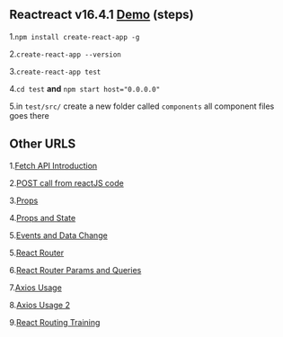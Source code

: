## Reactreact v16.4.1 [Demo](https://youtu.be/204C9yNeOYI?list=PLSyUPj8sThnE1bR187q1rb7nBsHsKlQcN) (steps)

1.`npm install create-react-app -g`

2.`create-react-app --version`

3.`create-react-app test`

4.`cd test` **and** `npm start host="0.0.0.0"`

5.in `test/src/` create a new folder called `components` all component files goes there


## Other URLS

1.[Fetch API Introduction](https://www.youtube.com/watch?v=Oive66jrwBs)

2.[POST call from reactJS code](https://stackoverflow.com/questions/38510640/how-to-make-a-rest-post-call-from-reactjs-code)

3.[Props](https://codeburst.io/a-quick-intro-to-reacts-props-children-cb3d2fce4891)

4.[Props and State](https://www.youtube.com/watch?v=qh3dYM6Keuw)

5.[Events and Data Change](https://www.youtube.com/watch?v=_D1JGNidMr4)

5.[React Router](https://www.youtube.com/watch?v=1iAG6h9ff5s)

6.[React Router Params and Queries](https://www.youtube.com/watch?v=ZBxMljq9GSE)

7.[Axios Usage](https://alligator.io/react/axios-react/)

8.[Axios Usage 2](https://www.npmjs.com/package/react-axios)

9.[React Routing Training](https://reacttraining.com/react-router/web/example/basic)